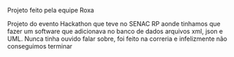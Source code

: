 Projeto feito pela equipe Roxa

Projeto do evento Hackathon que teve no SENAC RP aonde tinhamos que fazer um software que adicionava no banco de dados arquivos xml, json e UML.
Nunca tinha ouvido falar sobre, foi feito na correria e infelizmente não conseguimos terminar
